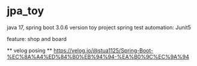 # jpa_toy
java 17, spring boot 3.0.6 version toy project
spring test automation: Junit5

feature: shop and board

** velog posing **
https://velog.io/@stua1125/Spring-Boot-%EC%8A%A4%ED%84%B0%EB%94%94-%EA%B0%9C%EC%9A%94
